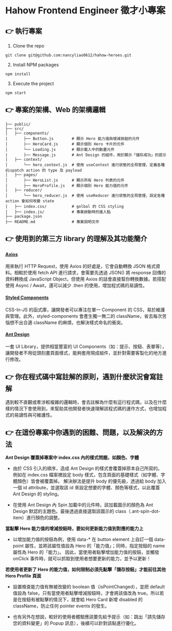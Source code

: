 # Hahow Frontend Engineer 徵才小專案

## 👉 執行專案

1. Clone the repo

```
git clone git@github.com:nancyliao0612/hahow-heroes.git
```

2. Install NPM packages

```
npm install
```

3. Execute the project

```
npm start
```

## 👉 專案的架構、Web 的架構邏輯

```
├── public/
├── src/
│   ├── components/
|       ├── Button.js        # 顯示 Hero 能力值與增減按鈕的元件
│       ├── HeroCard.js      # 顯示個別 Hero 卡片的元件
│       └── Loading.js       # 顯示載入中的動畫元件
|       ├── Message.js       # Ant Design 的組件，用於顯示「儲存成功」的提示
|   ├── context/
│       └── hero_context.js  # 使用 useContext 進行狀態的全局管理，定義各種 dispatch action 的 type 及 payload
│   ├── pages/
│       ├── HeroList.js      # 顯示所有 Hero 列表的元件
│       ├── HeroProfile.js   # 顯示個別 Hero 能力值的元件
|   ├── reducer/
│       └── hero_reducer.js  # 使用 useReducer 進行狀態的全局管理，設定各種 action 會如何改變 state
|   ├── index.css/           # golbal 的 CSS styling
|   ├── index.js/            # 專案啟動時的進入點
├── package.json
├── README.md                # 專案說明文件
```

## 👉 使用到的第三方 library 的理解及其功能簡介

#### [Axios](https://axios-http.com/docs/intro)

用來執行 HTTP Request，使用 Axios 的好處是，它會自動轉換 JSON 格式資料。相較於使用 fetch API 進行請求，會需要先透過 JSON() 將 response 回傳的資料轉換成 JavaScript Object，但使用 Axios 的話會直接幫你轉換數據。若搭配使用 Async / Await，還可以減少 .then 的使用，增加程式碼的易讀性。

#### [Styled Components](https://styled-components.com/)

CSS-In-JS 的函式庫，讓開發者可以專注在單一 Component 的 CSS，易於維護與管理。此外，styled-components 會產生獨一無二的 className，省去每次苦惱想不出合適 className 的麻煩，也解決樣式命名的衝突。

#### [Ant Design](https://ant.design/components/overview/)

一套 UI Library，提供相當豐富的 UI Components（如：提示、按鈕、表單等），讓開發者不用從頭刻畫頁面樣式，能夠套用現成組件，並針對需要客製化的地方進行修改。

## 👉 你在程式碼中寫註解的原則，遇到什麼狀況會寫註解

遇到較不直觀或牽涉較複雜的邏輯時，會去註解為什麼有這行程式碼，以及在什麼樣的情況下會使用到，來幫助其他開發者快速理解該程式碼的運作方式，也增加程式的易讀性與可維護性。

## 👉 在這份專案中你遇到的困難、問題，以及解決的方法

**Ant Design 覆蓋掉專案中 index.css 內的樣式問題，如顏色、字體**

- 由於 CSS 引入的順序，造成 Ant Design 的樣式會覆蓋掉原本自己所寫的。例如在 index.css 檔案裡設定 body 樣式，包含頁面的基礎樣式（如字體、字體顏色）皆會被覆蓋掉。
  解決辦法是提升 body 的優先級，透過給 body 加入一個 id attribute，並選取該 id 來設定想要的字體、顏色等樣式，以此覆蓋 Ant Design 的 styling。

- 在使用 Ant Design 內 Spin 加載中的元件時，該加載圖示的顏色為 Ant Design 默認的主題色。最後透過直接選取該圖示的 class（.ant-spin-dot-item）進行顏色的調整。

**當點擊 Hero 能力值的增減按鈕時，要如何更新能力值到對應的能力上**

- 以增加能力值的按鈕為例，使用 data-\* 在 button element 上自訂一個 data-point 屬性，並將該屬性值設為 Hero 的「能力值」；同時，指定按鈕的 name 屬性為 Hero 的「能力」。
  因此，當使用者點擊增加能力值的按鈕，並觸發 onClick 事件時，就可以抓取到使用者想要更新的能力，並予以更新！

**若使用者更新了 Hero 的能力值，如何限制必須先點擊「儲存按鈕」才能前往其他 Hero Profile 頁面**

- 設置檢查能力值有無被改變的 boolean 值（isPointChanged），並把 default 值設為 false，只有當使用者點擊增減按鈕時，才會將該值改為 true。所以若是在按鈕有被點擊的情況下，就會給 Hero Card 新增 disabled 的 className，防止任何 pointer events 的發生。

- 也有另外在想說，較好的使用者體驗應該要先給予提示（如：跳出「請先儲存您的資料變更」的 Popup 訊息），後續可以針對該點進行優化。

